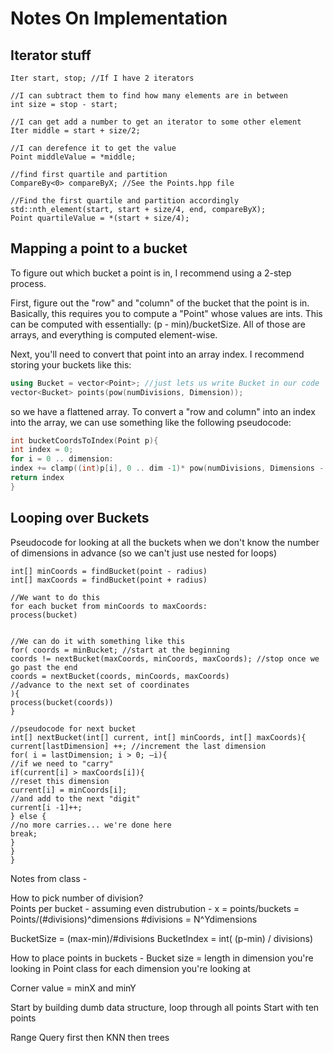 # Notes On Implementation

## Iterator stuff
```
Iter start, stop; //If I have 2 iterators

//I can subtract them to find how many elements are in between
int size = stop - start; 

//I can get add a number to get an iterator to some other element
Iter middle = start + size/2;

//I can derefence it to get the value
Point middleValue = *middle;

//find first quartile and partition
CompareBy<0> compareByX; //See the Points.hpp file

//Find the first quartile and partition accordingly
std::nth_element(start, start + size/4, end, compareByX);
Point quartileValue = *(start + size/4);
```

## Mapping a point to a bucket

To figure out which bucket a point is in, I recommend using a 2-step process.

First, figure out the "row" and "column" of the bucket that the point is in.  Basically, this requires you to compute a "Point" whose values are ints.  This can be computed with essentially:  (p - min)/bucketSize.  All of those are arrays, and everything is computed element-wise.

Next, you'll need to convert that point into an array index.  I recommend storing your buckets like this:

```C++
using Bucket = vector<Point>; //just lets us write Bucket in our code
vector<Bucket> points(pow(numDivisions, Dimension));
```

so we have a flattened array.  To convert a "row and column" into an index into the array, we can use something like the following pseudocode:

```C++
int bucketCoordsToIndex(Point p){
int index = 0;
for i = 0 .. dimension:
index += clamp((int)p[i], 0 .. dim -1)* pow(numDivisions, Dimensions - i - 1);
return index 
}
```

## Looping over Buckets

Pseudocode for looking at all the buckets when we don't know the number of dimensions in advance (so we can't just use nested for loops)

```
int[] minCoords = findBucket(point - radius)
int[] maxCoords = findBucket(point + radius)

//We want to do this
for each bucket from minCoords to maxCoords:
process(bucket)


//We can do it with something like this
for( coords = minBucket; //start at the beginning
coords != nextBucket(maxCoords, minCoords, maxCoords); //stop once we go past the end
coords = nextBucket(coords, minCoords, maxCoords)  
//advance to the next set of coordinates
){
process(bucket(coords))
}

//pseudocode for next bucket
int[] nextBucket(int[] current, int[] minCoords, int[] maxCoords){
current[lastDimension] ++; //increment the last dimension
for( i = lastDimension; i > 0; —i){
//if we need to "carry"
if(current[i] > maxCoords[i]){
//reset this dimension
current[i] = minCoords[i];
//and add to the next "digit"
current[i -1]++;
} else {
//no more carries... we're done here
break;
}
}
}
```

Notes from class -

How to pick number of division?    
Points per bucket - assuming even distrubution - x = points/buckets
    = Points/(#divisions)^dimensions
    #divisions = N^Ydimensions

BucketSize = (max-min)/#divisions
BucketIndex = int( (p-min) / divisions)
    
    
How to place points in buckets -
    Bucket size = length in dimension you're looking in
        Point class for each dimension you're looking at
        
Corner value = minX and minY


Start by building dumb data structure, loop through all points
    Start with ten points
    
Range Query first then KNN then trees
